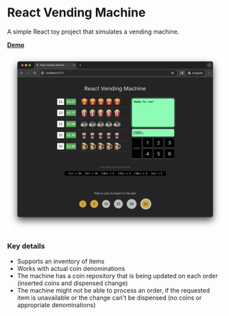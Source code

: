 # React Vending Machine

A simple React toy project that simulates a vending machine.

**[Demo](https://hawkgs-rvm.netlify.com)**

![Screenshot](./assets/demo.png)


### Key details

- Supports an inventory of items
- Works with actual coin denominations
- The machine has a coin repository that is being updated on each order (inserted coins and dispensed change)
- The machine might not be able to process an order, if the requested item is unavailable or the change can't be dispensed (no coins or appropriate denominations)
